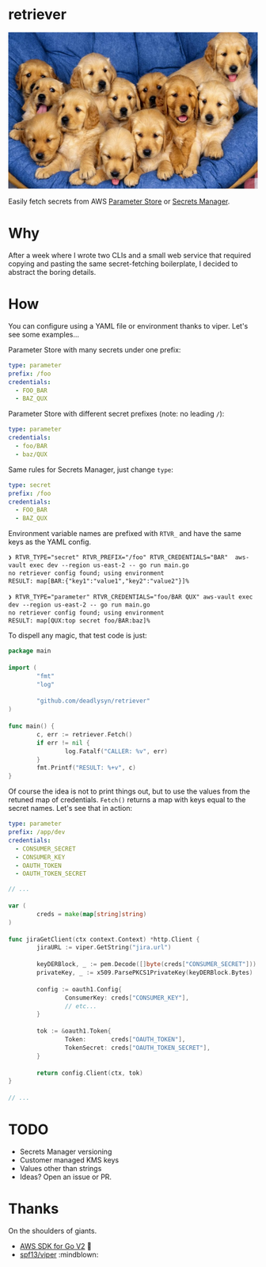 # retriever

![Golden Retriever Puppies](https://raw.githubusercontent.com/deadlysyn/retriever/main/assets/retriever.png "retrievers")

Easily fetch secrets from AWS [Parameter Store](https://docs.aws.amazon.com/systems-manager/latest/userguide/systems-manager-parameter-store.html) or [Secrets Manager](https://aws.amazon.com/secrets-manager).

# Why

After a week where I wrote two CLIs and a small web service that required copying
and pasting the same secret-fetching boilerplate, I decided to abstract the
boring details.

# How

You can configure using a YAML file or environment thanks to viper.
Let's see some examples...

Parameter Store with many secrets under one prefix:

```yaml
type: parameter
prefix: /foo
credentials:
  - FOO_BAR
  - BAZ_QUX
```

Parameter Store with different secret prefixes (note: no leading `/`):

```yaml
type: parameter
credentials:
  - foo/BAR
  - baz/QUX
```

Same rules for Secrets Manager, just change `type`:

```yaml
type: secret
prefix: /foo
credentials:
  - FOO_BAR
  - BAZ_QUX
```

Environment variable names are prefixed with `RTVR_` and have the same keys as the YAML config.

```console
❯ RTVR_TYPE="secret" RTVR_PREFIX="/foo" RTVR_CREDENTIALS="BAR"  aws-vault exec dev --region us-east-2 -- go run main.go
no retriever config found; using environment
RESULT: map[BAR:{"key1":"value1","key2":"value2"}]%

❯ RTVR_TYPE="parameter" RTVR_CREDENTIALS="foo/BAR QUX" aws-vault exec dev --region us-east-2 -- go run main.go
no retriever config found; using environment
RESULT: map[QUX:top secret foo/BAR:baz]%
```

To dispell any magic, that test code is just:

```go
package main

import (
        "fmt"
        "log"

        "github.com/deadlysyn/retriever"
)

func main() {
        c, err := retriever.Fetch()
        if err != nil {
                log.Fatalf("CALLER: %v", err)
        }
        fmt.Printf("RESULT: %+v", c)
}
```

Of course the idea is not to print things out, but to use the values
from the retuned map of credentials. `Fetch()` returns a map
with keys equal to the secret names. Let's see that in action:

```yaml
type: parameter
prefix: /app/dev
credentials:
  - CONSUMER_SECRET
  - CONSUMER_KEY
  - OAUTH_TOKEN
  - OAUTH_TOKEN_SECRET
```

```go
// ...

var (
        creds = make(map[string]string)
)

func jiraGetClient(ctx context.Context) *http.Client {
        jiraURL := viper.GetString("jira.url")

        keyDERBlock, _ := pem.Decode([]byte(creds["CONSUMER_SECRET"]))
        privateKey, _ := x509.ParsePKCS1PrivateKey(keyDERBlock.Bytes)

        config := oauth1.Config{
                ConsumerKey: creds["CONSUMER_KEY"],
                // etc...
        }

        tok := &oauth1.Token{
                Token:       creds["OAUTH_TOKEN"],
                TokenSecret: creds["OAUTH_TOKEN_SECRET"],
        }

        return config.Client(ctx, tok)
}

// ...
```

# TODO

- Secrets Manager versioning
- Customer managed KMS keys
- Values other than strings
- Ideas? Open an issue or PR.

# Thanks

On the shoulders of giants.

- [AWS SDK for Go V2](https://aws.github.io/aws-sdk-go-v2/docs/getting-started) :rocket:
- [spf13/viper](https://github.com/spf13/viper) :mindblown:
